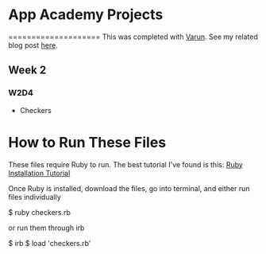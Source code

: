 # App Academy Projects
====================
This was completed with [Varun](https://github.com/varunprabhakar14). See my related blog post [here](http://cssherry.tumblr.com/post/105499834509/w2d3-chess-completed).

## Week 2
### W2D4
* Checkers

# How to Run These Files
These files require Ruby to run. The best tutorial I've found is this: [Ruby Installation Tutorial](http://installrails.com/steps)

Once Ruby is installed, download the files, go into terminal, and either run files individually

$ ruby checkers.rb

or run them through irb

$ irb
$ load 'checkers.rb'
